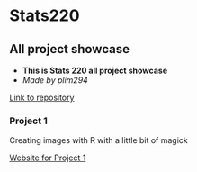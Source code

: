 # Stats220
## All project showcase

* **This is Stats 220 all project showcase**
* *Made by plim294*

[Link to repository](https://github.com/philiplim1509/stats220)

### Project 1
Creating images with R
with a little bit of magick

[Website for Project 1](https://philiplim1509.github.io/stats220/)





